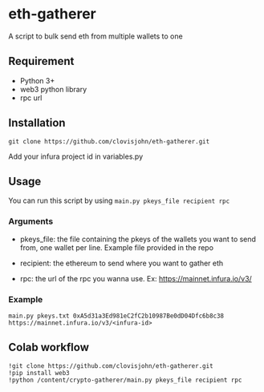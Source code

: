# eth-gatherer
A script to bulk send eth from multiple wallets to one

## Requirement
* Python 3+
* web3 python library
* rpc url


## Installation
```
git clone https://github.com/clovisjohn/eth-gatherer.git
```

Add your infura project id in variables.py

## Usage
You can run this script by using `main.py pkeys_file recipient rpc`

### Arguments
- pkeys_file: the file containing the pkeys of the wallets you want to send from, one wallet per line. Example file provided in the repo


- recipient: the ethereum to send where you want to gather eth

- rpc: the url of the rpc you wanna use. Ex: https://mainnet.infura.io/v3/<infura-id>
  
               
### Example

```
main.py pkeys.txt 0xA5d31a3Ed981eC2fC2b10987Be0dD04Dfc6b8c38 https://mainnet.infura.io/v3/<infura-id>
```

## Colab workflow
```
!git clone https://github.com/clovisjohn/eth-gatherer.git
!pip install web3
!python /content/crypto-gatherer/main.py pkeys_file recipient rpc
